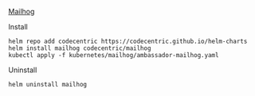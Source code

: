 [Mailhog](https://artifacthub.io/packages/helm/codecentric/mailhog)    

Install
```
helm repo add codecentric https://codecentric.github.io/helm-charts
helm install mailhog codecentric/mailhog
kubectl apply -f kubernetes/mailhog/ambassador-mailhog.yaml
```
Uninstall
```
helm uninstall mailhog
```
